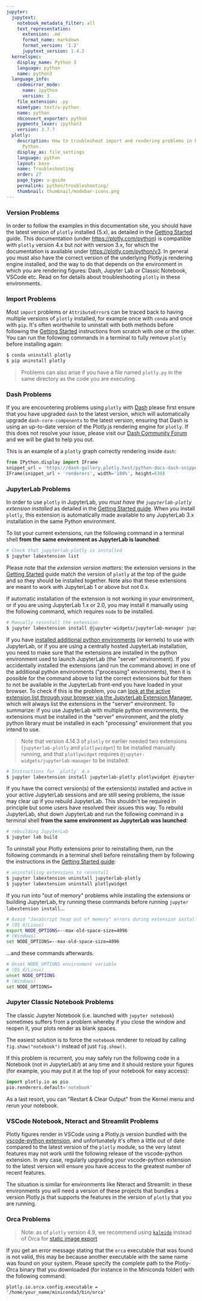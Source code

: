 ```yaml
---
jupyter:
  jupytext:
    notebook_metadata_filter: all
    text_representation:
      extension: .md
      format_name: markdown
      format_version: '1.2'
      jupytext_version: 1.4.2
  kernelspec:
    display_name: Python 3
    language: python
    name: python3
  language_info:
    codemirror_mode:
      name: ipython
      version: 3
    file_extension: .py
    mimetype: text/x-python
    name: python
    nbconvert_exporter: python
    pygments_lexer: ipython3
    version: 3.7.7
  plotly:
    description: How to troubleshoot import and rendering problems in Plotly with
      Python.
    display_as: file_settings
    language: python
    layout: base
    name: Troubleshooting
    order: 27
    page_type: u-guide
    permalink: python/troubleshooting/
    thumbnail: thumbnail/modebar-icons.png
---
```


<!-- #region -->
### Version Problems

In order to follow the examples in this documentation site, you should have the latest version of `plotly` installed (5.x), as detailed in the [Getting Started](/python/getting-started) guide. This documentation (under https://plotly.com/python) is compatible with `plotly` version 4.x but *not* with version 3.x, for which the documentation is available under https://plotly.com/python/v3. In general you must also have the correct version of the underlying Plotly.js rendering engine installed, and the way to do that depends on the environment in which you are rendering figures: Dash, Jupyter Lab or Classic Notebook, VSCode etc. Read on for details about troubleshooting `plotly` in these environments.

### Import Problems

Most `import` problems or `AttributeError`s can be traced back to having multiple versions of `plotly` installed, for example once with `conda` and once with `pip`. It's often worthwhile to uninstall with both methods before following the [Getting Started](/python/getting-started) instructions from scratch with one or the other. You can run the following commands in a terminal to fully remove `plotly` before installing again:

```bash
$ conda uninstall plotly
$ pip uninstall plotly
```

> Problems can also arise if you have a file named `plotly.py` in the same directory as the code you are executing.

### Dash Problems

If you are encountering problems using `plotly` with [Dash](https://dash.plotly.com/) please first ensure that you have upgraded `dash` to the latest version, which will automatically upgrade `dash-core-components` to the latest version, ensuring that Dash is using an up-to-date version of the Plotly.js rendering engine for `plotly`. If this does not resolve your issue, please visit our [Dash Community Forum](https://community.plotly.com/) and we will be glad to help you out.

This is an example of a `plotly` graph correctly rendering inside `dash`:
<!-- #endregion -->

```python hide_code=true
from IPython.display import IFrame
snippet_url = 'https://dash-gallery.plotly.host/python-docs-dash-snippets/'
IFrame(snippet_url + 'renderers', width='100%', height=630)
```

<!-- #region -->
### JupyterLab Problems

In order to use `plotly` in JupyterLab, you *must have the `jupyterlab-plotly` extension installed* as detailed in the [Getting Started guide](/python/getting-started). When you install `plotly`, this extension is automatically made available to any JupyterLab 3.x installation in the same Python environment. 

To list your current extensions, run the following command in a terminal shell **from the same environment as JupyterLab is launched**:

```bash
# Check that jupyterlab-plotly is installed
$ jupyter labextension list
```

Please note that the *extension version matters*: the extension versions in the [Getting Started](/python/getting-started) guide match the version of `plotly` at the top of the guide and so they should be installed together. Note also that these extensions are meant to work with JupyterLab 1 or above but not 0.x.

If automatic installation of the extension is not working in your environment, or if you are using JupyterLab 1.x or 2.0, you may install it manually using the following command, which requires `node` to be installed.

```bash
# Manually reinstall the extension
$ jupyter labextension install @jupyter-widgets/jupyterlab-manager jupyterlab-plotly
```

If you have [installed additional python environments](https://ipython.readthedocs.io/en/stable/install/kernel_install.html) (or kernels) to use with JupyterLab, or if you are using a centrally hosted JupyterLab installation, you need to make sure that the extensions are installed in the python environment used to launch JupyterLab (the "server" environment). If you accidentally installed the extensions (and run the command above) in one of the additional python environments ("processing" environments), then it is possible for the command above to list the correct extensions but for them to not be available in the JupyterLab front-end you have loaded in your browser. To check if this is the problem, you can [look at the active extension list through your browser via the JupyterLab Extension Manager](https://jupyterlab.readthedocs.io/en/stable/user/extensions.html#using-the-extension-manager), which will always list the extensions in the "server" environment. To summarize: if you use JupyterLab with multiple python environments, the extensions must be installed in the "server" environment, and the plotly python library must be installed in each "processing" environment that you intend to use.

> Note that version 4.14.3 of `plotly` or earlier needed two extensions (`jupyterlab-plotly` and `plotlywidget`) to be installed manually running, and that `plotlywidget` requires `@jupyter-widgets/jupyterlab-manager` to be installed:

```bash
# Instructions for `plotly` 4.x
$ jupyter labextension install jupyterlab-plotly plotlywidget @jupyter-widgets/jupyterlab-manager 
```

If you have the correct version(s) of the extension(s) installed and active in your active JupyterLab sessions and are still seeing problems, the issue may clear up if you rebuild JupyterLab. This shouldn't be required in principle but some users have resolved their issues this way. To rebuild JupyterLab, shut down JupyterLab and run the following command in a terminal shell **from the same environment as JupyterLab was launched**:

```bash
# rebuilding JupyterLab
$ jupyter lab build
```

To uninstall your Plotly extensions prior to reinstalling them, run the following commands in a terminal shell before reinstalling them by following the instructions in the [Getting Started guide](/python/getting-started):

```bash
# uninstalling extensions to reinstall
$ jupyter labextension uninstall jupyterlab-plotly
$ jupyter labextension uninstall plotlywidget
```

If you run into "out of memory" problems while installing the extensions or building JupyterLab, try running these commands before running `jupyter labextension install`...

```bash
# Avoid "JavaScript heap out of memory" errors during extension installation
# (OS X/Linux)
export NODE_OPTIONS=--max-old-space-size=4096
# (Windows)
set NODE_OPTIONS=--max-old-space-size=4096
```

...and these commands afterwards.

```bash
# Unset NODE_OPTIONS environment variable
# (OS X/Linux)
unset NODE_OPTIONS
# (Windows)
set NODE_OPTIONS=
```

### Jupyter Classic Notebook Problems

The classic Jupyter Notebook (i.e. launched with `jupyter notebook`) sometimes suffers from a problem whereby if you close the window and reopen it, your plots render as blank spaces.

The easiest solution is to force the `notebook` renderer to reload by calling `fig.show("notebook")` instead of just `fig.show()`.

If this problem is recurrent, you may safely run the following code in a Notebook (not in JupyterLab!) at any time and it should restore your figures (for example, you may put it at the top of your notebook for easy access):

```python
import plotly.io as pio
pio.renderers.default='notebook'
```

As a last resort, you can "Restart & Clear Output" from the Kernel menu and rerun your notebook.

<!-- #endregion -->

### VSCode Notebook, Nteract and Streamlit Problems

Plotly figures render in VSCode using a Plotly.js version bundled with the [vscode-python extension](https://code.visualstudio.com/docs/languages/python), and unfortunately it's often a little out of date compared to the latest version of the `plotly` module, so the very latest features may not work until the following release of the vscode-python extension. In any case, regularly upgrading your vscode-python extension to the latest version will ensure you have access to the greatest number of recent features.

The situation is similar for environments like Nteract and Streamlit: in these environments you will need a version of these projects that bundles a version Plotly.js that supports the features in the version of `plotly` that you are running.

### Orca Problems

> Note: as of `plotly` version 4.9, we recommend using [`kaleido`](https://github.com/plotly/Kaleido)
> instead of Orca for [static image export](/python/static-image-export/)

If you get an error message stating that the `orca` executable that was found is not valid, this may be because another executable with the same name was found on your system. Please specify the complete path to the Plotly-Orca binary that you downloaded (for instance in the Miniconda folder) with the following command:

`plotly.io.orca.config.executable = '/home/your_name/miniconda3/bin/orca'`
